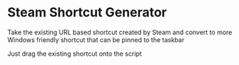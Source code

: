 # Steam Shortcut Generator

Take the existing URL based shortcut created by Steam and convert to more Windows friendly shortcut that can be pinned to the taskbar

Just drag the existing shortcut onto the script
